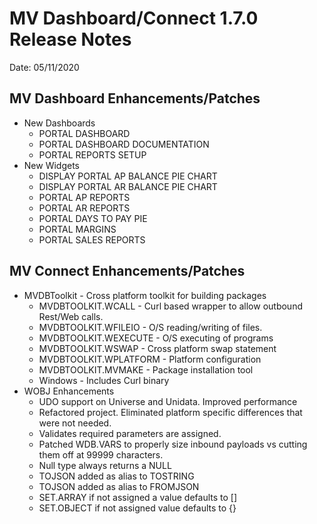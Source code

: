 # MV Dashboard/Connect 1.7.0 Release Notes

<PageHeader />

Date: 05/11/2020

## MV Dashboard Enhancements/Patches

- New Dashboards
  - PORTAL DASHBOARD
  - PORTAL DASHBOARD DOCUMENTATION
  - PORTAL REPORTS SETUP
- New Widgets
  - DISPLAY PORTAL AP BALANCE PIE CHART
  - DISPLAY PORTAL AR BALANCE PIE CHART
  - PORTAL AP REPORTS
  - PORTAL AR REPORTS
  - PORTAL DAYS TO PAY PIE
  - PORTAL MARGINS
  - PORTAL SALES REPORTS

## MV Connect Enhancements/Patches

- MVDBToolkit - Cross platform toolkit for building packages
  - MVDBTOOLKIT.WCALL - Curl based wrapper to allow outbound Rest/Web calls.
  - MVDBTOOLKIT.WFILEIO - O/S reading/writing of files.
  - MVDBTOOLKIT.WEXECUTE - O/S executing of programs
  - MVDBTOOLKIT.WSWAP - Cross platform swap statement
  - MVDBTOOLKIT.WPLATFORM - Platform configuration
  - MVDBTOOLKIT.MVMAKE - Package installation tool
  - Windows - Includes Curl binary
- WOBJ Enhancements
  - UDO support on Universe and Unidata.  Improved performance
  - Refactored project.  Eliminated platform specific differences that were not needed.
  - Validates required parameters are assigned.
  - Patched WDB.VARS to properly size inbound payloads vs cutting them off at 99999 characters.
  - Null type always returns a NULL
  - TOJSON added as alias to TOSTRING
  - TOJSON added as alias to FROMJSON
  - SET.ARRAY if not assigned a value defaults to []
  - SET.OBJECT if not assigned value defaults to {}

<PageFooter />

